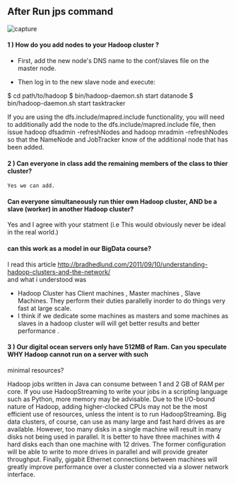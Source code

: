 ##  After Run jps command 

![capture](https://cloud.githubusercontent.com/assets/7775681/4295323/bd8d45e0-3de8-11e4-961c-a0bd5c350098.PNG)



####  1 )  How do you add nodes to your Hadoop cluster  ? 


* First, add the new node's DNS name to the conf/slaves file on the master node.

* Then log in to the new slave node and execute:


$ cd path/to/hadoop
$ bin/hadoop-daemon.sh start datanode
$ bin/hadoop-daemon.sh start tasktracker

If you are using the dfs.include/mapred.include functionality, you will need to additionally add the node to the
 dfs.include/mapred.include file, then issue hadoop dfsadmin -refreshNodes and hadoop mradmin -refreshNodes so
 that the NameNode and JobTracker know of the additional node that has been added.



#### 2 )   Can everyone in class add the remaining members of the class to thier cluster?

    Yes we can add. 
    
####  Can everyone simultaneously run thier own Hadoop cluster, AND be a slave (worker) in another Hadoop cluster?

  Yes  and  I agree with your statment (i.e  This would obviously never be ideal in the real world.)
  
####  can this work as a model in our BigData course? 
 
   I read this article http://bradhedlund.com/2011/09/10/understanding-hadoop-clusters-and-the-network/  
  and what i understood was 
  
  * Hadoop Cluster has Client machines , Master machines , Slave Machines. 
   They perform their duties parallelly inorder  to do things very fast at large scale. 
  * I think if we dedicate some machines   as masters and some machines  as slaves in a hadoop cluster will will get
  better results and better performance .

  
  
  
#### 3 ) Our digital ocean servers only have 512MB of Ram. Can you speculate WHY Hadoop cannot run on a server with such 
minimal resources?

Hadoop jobs written in Java can consume between 1 and 2 GB of RAM per core. 
If you use HadoopStreaming to write your jobs in a scripting language such as Python, more memory may be advisable.
 Due to the I/O-bound nature of Hadoop, adding higher-clocked CPUs may not be the most efficient use of resources, 
 unless the intent is to run HadoopStreaming. Big data clusters, of course, can use as many large and 
 fast hard drives as are available. However, too many disks in a single machine will result in many disks not
 being used in parallel. It is better to have three machines with 4 hard disks each than one machine with 12 drives.
 The former configuration will be able to write to more drives in parallel and will provide greater throughput. 
 Finally, gigabit Ethernet connections between machines will greatly improve performance over a cluster connected via a
 slower network interface.

